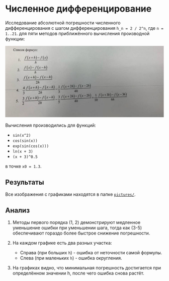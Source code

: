 # Численное дифференцирование

Исследование абсолютной погрешности численного дифференцирования с шагом дифференцирования `h_n = 2 / 2^n`, где `n = 1..21`. для пяти методов приближённого вычисления производной функции:

![Список формул](./pictures/formulas.jpg)

Вычисления производились для функций:

- `sin(x^2)`
- `cos(sin(x))`
- `exp(sin(cos(x)))`
- `ln(x + 3)`
- `(x + 3)^0.5`

в точке `x0 = 1.3`.

## Результаты

Все изображения с графиками находятся в папке [`pictures/`](./pictures/).

## Анализ

1. Методы первого порядка (1, 2) демонстрируют медленное уменьшение ошибки при уменьшении шага, тогда как (3-5) обеспечивают гораздо более быстрое снижение погрешности.  

2. На каждом графике есть два разных участка: 
   - Справа (при больших `h`) - ошибка от неточности самой формулы.  
   - Слева (при маленьких `h`) - ошибка округления.

3. На графиках видно, что минимальная погрешность достигается при определённом значении h, после чего ошибка снова растёт.